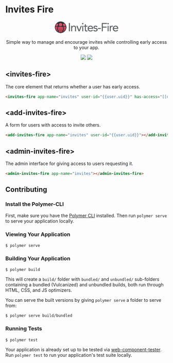 # Invites Fire

<p align="center">
  <img alt="invites-fire" src="InvitesFire400.png" width="200">
</p>

<p align="center">
Simple way to manage and encourage invites while controlling early access to your app.
</p>

<p align="center">
  <a href="https://beta.webcomponents.org/element/convoo/invites-fire"><img src="https://img.shields.io/badge/webcomponents.org-published-blue.svg"></a>
  <a href="https://gitter.im/convoo/general"><img src="https://img.shields.io/badge/gitter-join%20chat-brightgreen.svg"></a>
</p>


## \<invites-fire\>

The core element that returns whether a user has early access.

<!--
```
<custom-element-demo>
  <template>
    <link rel="import" href="invites-fire.html">
    <next-code-block></next-code-block>
  </template>
</custom-element-demo>
```
-->
```html
<invites-fire app-name="invites" user-id="{{user.uid}}" has-access="[[userHasAccess]]"></invites-fire>
```

## \<add-invites-fire\>

A form for users with access to invite others.

<!--
```
<custom-element-demo>
  <template>
    <link rel="import" href="add-invites-fire.html">
    <next-code-block></next-code-block>
  </template>
</custom-element-demo>
```
-->
```html
<add-invites-fire app-name="invites" user-id="{{user.uid}}"></add-invites-fire>
```


## \<admin-invites-fire\>

The admin interface for giving access to users requesting it.

<!--
```
<custom-element-demo>
  <template>
    <link rel="import" href="invites-fire.html">
    <next-code-block></next-code-block>
  </template>
</custom-element-demo>
```
-->
```html
<admin-invites-fire app-name="invites"></admin-invites-fire>
```

## Contributing

### Install the Polymer-CLI

First, make sure you have the [Polymer CLI](https://www.npmjs.com/package/polymer-cli) installed. Then run `polymer serve` to serve your application locally.

### Viewing Your Application

```
$ polymer serve
```

### Building Your Application

```
$ polymer build
```

This will create a `build/` folder with `bundled/` and `unbundled/` sub-folders
containing a bundled (Vulcanized) and unbundled builds, both run through HTML,
CSS, and JS optimizers.

You can serve the built versions by giving `polymer serve` a folder to serve
from:

```
$ polymer serve build/bundled
```

### Running Tests

```
$ polymer test
```

Your application is already set up to be tested via [web-component-tester](https://github.com/Polymer/web-component-tester). Run `polymer test` to run your application's test suite locally.
